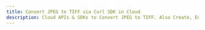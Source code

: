 ---title: Convert JPEG to TIFF via Curl SDK in Clouddescription: Cloud APIs & SDKs to Convert JPEG to TIFF. Also Create, Edit & Render Microsoft Word & OpenOffice documents in the Cloud.---